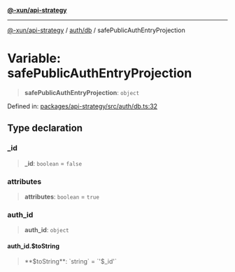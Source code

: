 [**@-xun/api-strategy**](../../../README.md)

***

[@-xun/api-strategy](../../../README.md) / [auth/db](../README.md) / safePublicAuthEntryProjection

# Variable: safePublicAuthEntryProjection

> **safePublicAuthEntryProjection**: `object`

Defined in: [packages/api-strategy/src/auth/db.ts:32](https://github.com/Xunnamius/api-utils/blob/c4e96008fb8e0dd5fdfbead84f2e3657f2f0352f/packages/api-strategy/src/auth/db.ts#L32)

## Type declaration

### \_id

> **\_id**: `boolean` = `false`

### attributes

> **attributes**: `boolean` = `true`

### auth\_id

> **auth\_id**: `object`

#### auth\_id.$toString

> **$toString**: `string` = `'$_id'`
